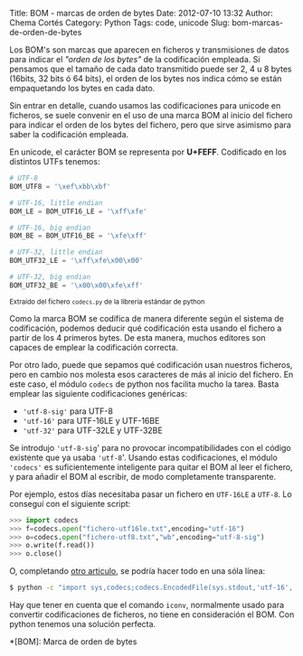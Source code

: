 Title: BOM - marcas de orden de bytes
Date: 2012-07-10 13:32
Author: Chema Cortés
Category: Python
Tags: code, unicode
Slug: bom-marcas-de-orden-de-bytes

Los BOM's son marcas que aparecen en ficheros y transmisiones de datos para indicar el *"orden de los bytes"* de la codificación empleada. Si pensamos que el tamaño de cada dato transmitido puede ser 2, 4 u 8 bytes (16bits, 32 bits ó 64 bits), el orden de los bytes nos indica cómo se están empaquetando los bytes en cada dato.

Sin entrar en detalle, cuando usamos las codificaciones para unicode en ficheros, se suele convenir en el uso de una marca BOM al inicio del fichero para indicar el orden de los bytes del fichero, pero que sirve asimismo para saber la codificación empleada.

En unicode, el carácter BOM se representa por **U+FEFF**. Codificado en los distintos UTFs tenemos:

```python
# UTF-8
BOM_UTF8 = '\xef\xbb\xbf'

# UTF-16, little endian
BOM_LE = BOM_UTF16_LE = '\xff\xfe'

# UTF-16, big endian
BOM_BE = BOM_UTF16_BE = '\xfe\xff'

# UTF-32, little endian
BOM_UTF32_LE = '\xff\xfe\x00\x00'

# UTF-32, big endian
BOM_UTF32_BE = '\x00\x00\xfe\xff'
```

<sub>Extraído del fichero `codecs.py` de la librería estándar de python</sub>

Como la marca BOM se codifica de manera diferente según el sistema de codificación, podemos deducir qué codificación esta usando el fichero a partir de los 4 primeros bytes. De esta manera, muchos editores son capaces de emplear la codificación correcta.

Por otro lado, puede que sepamos qué codificación usan nuestros ficheros, pero en cambio nos molesta esos caracteres de más al inicio del fichero. En este caso, el módulo `codecs` de python nos facilita mucho la tarea. Basta emplear las siguiente codificaciones genéricas:

- `'utf-8-sig'` para UTF-8
- `'utf-16'` para UTF-16LE y UTF-16BE
- `'utf-32'` para UTF-32LE y UTF-32BE

Se introdujo `'utf-8-sig`' para no provocar incompatibilidades con el código existente que ya usaba `'utf-8`'. Usando estas codificaciones, el módulo `'codecs'` es suficientemente inteligente para quitar el BOM al leer el fichero, y para añadir el BOM al escribir, de modo completamente transparente.

Por ejemplo, estos días necesitaba pasar un fichero en `UTF-16LE` a `UTF-8`. Lo conseguí con el siguiente script:

```python
>>> import codecs
>>> f=codecs.open("fichero-utf16le.txt",encoding="utf-16")
>>> o=codecs.open("fichero-utf8.txt","wb",encoding="utf-8-sig")
>>> o.write(f.read())
>>> o.close()
```

O, completando [otro articulo][1], se podría hacer todo en una sóla línea:

```bash
$ python -c "import sys,codecs;codecs.EncodedFile(sys.stdout,'utf-16','utf-8-sig').writelines(sys.stdin)" <fichero_entrada.txt >fichero_salida.txt
```

Hay que tener en cuenta que el comando `iconv`, normalmente usado para convertir codificaciones de ficheros, no tiene en consideración el BOM. Con python tenemos una solución perfecta.


[1]: {filename}iconv-en-python.md
*[BOM]: Marca de orden de bytes
